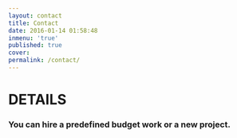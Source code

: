 ```yaml
---
layout: contact
title: Contact
date: 2016-01-14 01:58:48
inmenu: 'true'
published: true
cover:
permalink: /contact/
---
```



# DETAILS

### You can hire a predefined budget work or a new project.